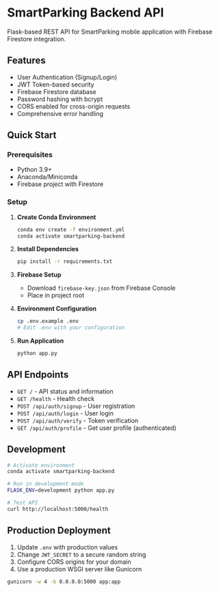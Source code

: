 # SmartParking Backend API

Flask-based REST API for SmartParking mobile application with Firebase Firestore integration.

## Features

- User Authentication (Signup/Login)
- JWT Token-based security
- Firebase Firestore database
- Password hashing with bcrypt
- CORS enabled for cross-origin requests
- Comprehensive error handling

## Quick Start

### Prerequisites

- Python 3.9+
- Anaconda/Miniconda
- Firebase project with Firestore

### Setup

1. **Create Conda Environment**

   ```bash
   conda env create -f environment.yml
   conda activate smartparking-backend
   ```

2. **Install Dependencies**

   ```bash
   pip install -r requirements.txt
   ```

3. **Firebase Setup**

   - Download `firebase-key.json` from Firebase Console
   - Place in project root

4. **Environment Configuration**

   ```bash
   cp .env.example .env
   # Edit .env with your configuration
   ```

5. **Run Application**
   ```bash
   python app.py
   ```

## API Endpoints

- `GET /` - API status and information
- `GET /health` - Health check
- `POST /api/auth/signup` - User registration
- `POST /api/auth/login` - User login
- `POST /api/auth/verify` - Token verification
- `GET /api/auth/profile` - Get user profile (authenticated)

## Development

```bash
# Activate environment
conda activate smartparking-backend

# Run in development mode
FLASK_ENV=development python app.py

# Test API
curl http://localhost:5000/health
```

## Production Deployment

1. Update `.env` with production values
2. Change `JWT_SECRET` to a secure random string
3. Configure CORS origins for your domain
4. Use a production WSGI server like Gunicorn

```bash
gunicorn -w 4 -b 0.0.0.0:5000 app:app
```

